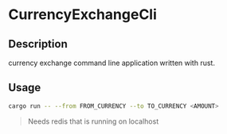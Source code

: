 # CurrencyExchangeCli

## Description

currency exchange command line application written with rust.

## Usage

```bash
cargo run -- --from FROM_CURRENCY --to TO_CURRENCY <AMOUNT> 
```
> Needs redis that is running on localhost
